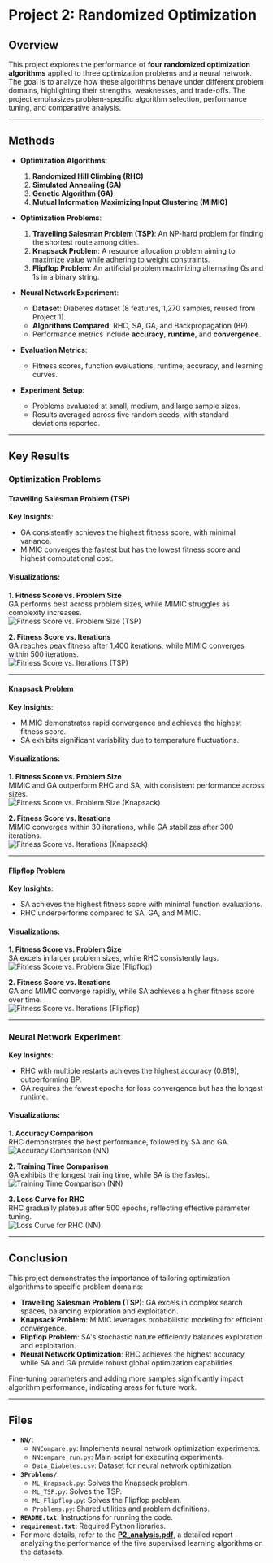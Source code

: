 # Project 2: Randomized Optimization

## Overview

This project explores the performance of **four randomized optimization algorithms** applied to three optimization problems and a neural network. The goal is to analyze how these algorithms behave under different problem domains, highlighting their strengths, weaknesses, and trade-offs. The project emphasizes problem-specific algorithm selection, performance tuning, and comparative analysis.

---

## Methods

- **Optimization Algorithms**:
  1. **Randomized Hill Climbing (RHC)**
  2. **Simulated Annealing (SA)**
  3. **Genetic Algorithm (GA)**
  4. **Mutual Information Maximizing Input Clustering (MIMIC)**

- **Optimization Problems**:
  1. **Travelling Salesman Problem (TSP)**: An NP-hard problem for finding the shortest route among cities.
  2. **Knapsack Problem**: A resource allocation problem aiming to maximize value while adhering to weight constraints.
  3. **Flipflop Problem**: An artificial problem maximizing alternating 0s and 1s in a binary string.
  
- **Neural Network Experiment**:
  - **Dataset**: Diabetes dataset (8 features, 1,270 samples, reused from Project 1).
  - **Algorithms Compared**: RHC, SA, GA, and Backpropagation (BP).
  - Performance metrics include **accuracy**, **runtime**, and **convergence**.

- **Evaluation Metrics**:
  - Fitness scores, function evaluations, runtime, accuracy, and learning curves.

- **Experiment Setup**:
  - Problems evaluated at small, medium, and large sample sizes.
  - Results averaged across five random seeds, with standard deviations reported.

---

## Key Results

### Optimization Problems

#### Travelling Salesman Problem (TSP)

**Key Insights**:
- GA consistently achieves the highest fitness score, with minimal variance.
- MIMIC converges the fastest but has the lowest fitness score and highest computational cost.

#### Visualizations:

**1. Fitness Score vs. Problem Size**  
GA performs best across problem sizes, while MIMIC struggles as complexity increases.  
![Fitness Score vs. Problem Size (TSP)](pic/Fig1.png)

**2. Fitness Score vs. Iterations**  
GA reaches peak fitness after 1,400 iterations, while MIMIC converges within 500 iterations.  
![Fitness Score vs. Iterations (TSP)](pic/Fig2.png)

---

#### Knapsack Problem

**Key Insights**:
- MIMIC demonstrates rapid convergence and achieves the highest fitness score.
- SA exhibits significant variability due to temperature fluctuations.

#### Visualizations:

**1. Fitness Score vs. Problem Size**  
MIMIC and GA outperform RHC and SA, with consistent performance across sizes.  
![Fitness Score vs. Problem Size (Knapsack)](pic/Fig5.png)

**2. Fitness Score vs. Iterations**  
MIMIC converges within 30 iterations, while GA stabilizes after 300 iterations.  
![Fitness Score vs. Iterations (Knapsack)](pic/Fig6.png)

---

#### Flipflop Problem

**Key Insights**:
- SA achieves the highest fitness score with minimal function evaluations.
- RHC underperforms compared to SA, GA, and MIMIC.

#### Visualizations:

**1. Fitness Score vs. Problem Size**  
SA excels in larger problem sizes, while RHC consistently lags.  
![Fitness Score vs. Problem Size (Flipflop)](pic/Fig9.png)

**2. Fitness Score vs. Iterations**  
GA and MIMIC converge rapidly, while SA achieves a higher fitness score over time.  
![Fitness Score vs. Iterations (Flipflop)](pic/Fig10.png)

---

### Neural Network Experiment

**Key Insights**:
- RHC with multiple restarts achieves the highest accuracy (0.819), outperforming BP.
- GA requires the fewest epochs for loss convergence but has the longest runtime.

#### Visualizations:

**1. Accuracy Comparison**  
RHC demonstrates the best performance, followed by SA and GA.  
![Accuracy Comparison (NN)](pic/Fig21.png)

**2. Training Time Comparison**  
GA exhibits the longest training time, while SA is the fastest.  
![Training Time Comparison (NN)](pic/Fig22.png)

**3. Loss Curve for RHC**  
RHC gradually plateaus after 500 epochs, reflecting effective parameter tuning.  
![Loss Curve for RHC (NN)](pic/Fig16.png)

---

## Conclusion

This project demonstrates the importance of tailoring optimization algorithms to specific problem domains:
- **Travelling Salesman Problem (TSP)**: GA excels in complex search spaces, balancing exploration and exploitation.
- **Knapsack Problem**: MIMIC leverages probabilistic modeling for efficient convergence.
- **Flipflop Problem**: SA's stochastic nature efficiently balances exploration and exploitation.
- **Neural Network Optimization**: RHC achieves the highest accuracy, while SA and GA provide robust global optimization capabilities.

Fine-tuning parameters and adding more samples significantly impact algorithm performance, indicating areas for future work.

---

## Files

- **`NN/`**:
  - `NNCompare.py`: Implements neural network optimization experiments.
  - `NNcompare_run.py`: Main script for executing experiments.
  - `Data_Diabetes.csv`: Dataset for neural network optimization.
- **`3Problems/`**:
  - `ML_Knapsack.py`: Solves the Knapsack problem.
  - `ML_TSP.py`: Solves the TSP.
  - `ML_Flipflop.py`: Solves the Flipflop problem.
  - `Problems.py`: Shared utilities and problem definitions.
- **`README.txt`**: Instructions for running the code.
- **`requirement.txt`**: Required Python libraries.
- For more details, refer to the **[P2_analysis.pdf](P2_analysis.pdf)**, a detailed report analyzing the performance of the five supervised learning algorithms on the datasets.
